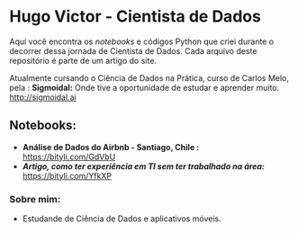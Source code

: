 
# Hugo Victor - Cientista de Dados


Aqui você encontra os *notebooks* e códigos Python que criei durante o decorrer dessa jornada de Cientista de Dados. Cada arquivo deste repositório é parte de um artigo do site.

Atualmente cursando o Ciência de Dados na Prática, curso de Carlos Melo, pela : 
**Sigmoidal:** Onde tive a oportunidade de estudar e aprender muito. http://sigmoidal.ai

## Notebooks:

* **Análise de Dados do Airbnb - Santiago, Chile :** https://bityli.com/GdVbU
* ***Artigo, como ter experiência em TI sem ter trabalhado na área:*** https://bityli.com/YfkXP



### Sobre mim:

* Estudande de Ciência de Dados e aplicativos móveis.





